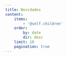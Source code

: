 ```yaml
---
title: Novidades
content:
    items:
        - '@self.children'
    order:
        by: date
        dir: desc
    limit: 10
    pagination: true
---
```


